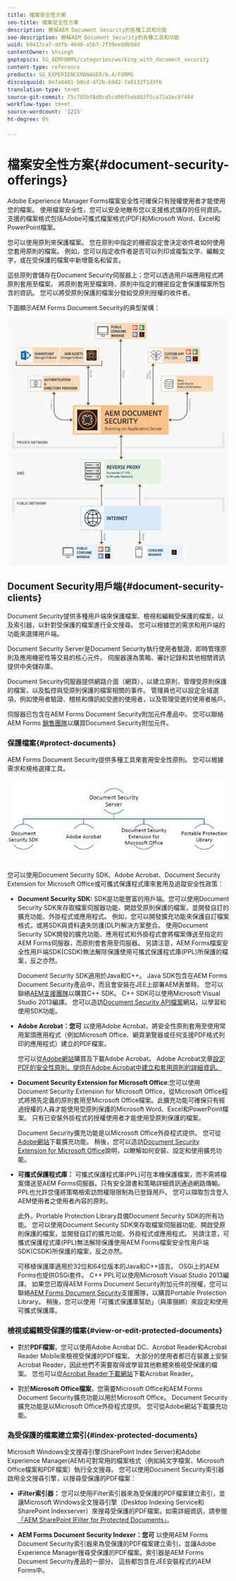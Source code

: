 ```yaml
---
title: 檔案安全性方案
seo-title: 檔案安全性方案
description: 瞭解AEM Document Security的各種工具和功能
seo-description: 瞭解AEM Document Security的各種工具和功能
uuid: b9417ca7-ddfb-46d0-a5b7-2f39ee90b9dd
contentOwner: khsingh
geptopics: SG_AEMFORMS/categories/working_with_document_security
content-type: reference
products: SG_EXPERIENCEMANAGER/6.4/FORMS
discoiquuid: 8e7a8481-b8cd-4f2b-b9d2-7a8132f1d3f6
translation-type: tm+mt
source-git-commit: 75c765bf8d8cd5cd06f5eb882f5ca72a2ec8f484
workflow-type: tm+mt
source-wordcount: '1215'
ht-degree: 0%

---
```



# 檔案安全性方案{#document-security-offerings}

Adobe Experience Manager Forms檔案安全性可確保只有授權使用者才能使用您的檔案。 使用檔案安全性，您可以安全地散布您以支援格式儲存的任何資訊。 支援的檔案格式包括Adobe可攜式檔案格式(PDF)和Microsoft Word、Excel和PowerPoint檔案。

您可以使用原則來保護檔案。 您在原則中指定的機密設定會決定收件者如何使用您套用原則的檔案。 例如，您可以指定收件者是否可以列印或複製文字、編輯文字，或在受保護的檔案中新增簽名和留言。

這些原則會儲存在Document Security伺服器上；您可以透過用戶端應用程式將原則套用至檔案。 將原則套用至檔案時，原則中指定的機密設定會保護檔案所包含的資訊。 您可以將受原則保護的檔案分發給受原則授權的收件者。

下圖顯示AEM Forms Document Security的典型架構：

![檔案安全性——建議的架構](do-not-localize/document_security_architecture.png)

## Document Security用戶端{#document-security-clients}

Document Security提供多種用戶端來保護檔案、檢視和編輯受保護的檔案，以及索引器，以針對受保護的檔案進行全文搜尋。 您可以根據您的需求和用戶端的功能來選擇用戶端。

Document Security Server是Document Security執行使用者驗證、即時管理原則及應用機密性等交易的核心元件。 伺服器還為策略、審計記錄和其他相關資訊提供中央儲存庫。

Document Security伺服器提供網路介面（網頁），以建立原則、管理受原則保護的檔案，以及監控與受原則保護的檔案相關的事件。 管理員也可以設定全域選項，例如使用者驗證、稽核和傳訊給受邀的使用者，以及管理受邀的使用者帳戶。

伺服器已包含在AEM Forms Document Security附加元件產品中。 您可以聯絡AEM Forms [銷售團隊](https://www.adobe.com/products/request-consultation/marketing-cloud.html?s_osc=70114000002JNwKAAW&amp;s_iid=70114000002JHs3AAG)以購買Document Security附加元件。

### 保護檔案{#protect-documents}

AEM Forms Document Security提供多種工具來套用安全性原則。 您可以根據需求和規格選擇工具。

![檔案安全性產品](assets/document-security-offerings.png)

您可以使用Document Security SDK、Adobe Acrobat、Document Security Extension for Microsoft Office或可攜式保護程式庫來套用及追蹤安全性政策：

* **Document Security SDK:** SDK是功能豐富的用戶端。您可以使用Document Security SDK來存取檔案伺服器功能、開啟受原則保護的檔案，並開發自訂的擴充功能、外掛程式或應用程式。 例如，您可以開發擴充功能來保護自訂檔案格式，或將SDK與資料遺失防護(DLP)解決方案整合。 使用Document Security SDK開發的擴充功能、應用程式和外掛程式會將檔案傳送至指定的AEM Forms伺服器，而原則會套用至伺服器。 另請注意，AEM Forms檔案安全性用戶端SDK(CSDK)無法解除保護使用可攜式保護程式庫(PPL)所保護的檔案，反之亦然。

   Document Security SDK適用於Java和C++。 Java SDK包含在AEM Forms Document Security產品中，而且會安裝在JEE上部署AEM表單時。 您可以聯絡[AEM支援團隊](https://helpx.adobe.com/tw/marketing-cloud/contact-support.html)以購買C++ SDK。 C++ SDK可以使用Microsoft Visual Studio 2013編譯。 您可以造訪[Document Security API檔案](https://help.adobe.com/en_US/livecycle/11.0/Services/WS92d06802c76abadb76c48dfe12dbeb3e281-7ff0.2.html)網站，以學習和使用SDK功能。

* **Adobe Acrobat：您可** 以使用Adobe Acrobat，將安全性原則套用至使用常用案頭應用程式（例如Microsoft Office、網頁瀏覽器或任何支援PDF格式列印的應用程式）建立的PDF檔案。

   您可以從[Adobe網站](https://acrobat.adobe.com/us/en/free-trial-download.html)購買及下載Adobe Acrobat。 Adobe Acrobat文章[設定PDF的安全性原則，提供在Adobe Acrobat中建立和套用原則的詳細資訊。](https://helpx.adobe.com/acrobat/using/setting-security-policies-pdfs.html)

* **Document Security Extension for Microsoft Office**:您可以使用Document Security Extension for Microsoft Office，從Microsoft Office程式將預先定義的原則套用至Microsoft Office檔案。此擴充功能可確保只有經過授權的人員才能使用受原則保護的Microsoft Word、Excel和PowerPoint檔案。 只有已安裝外掛程式的授權使用者才能使用受原則保護的檔案。

   Document Security擴充功能是以Microsoft Office外掛程式提供。 您可從[Adobe網站](https://helpx.adobe.com/aem-forms/aem-document-security/download-installer.html)下載擴充功能。 稍後，您可以造訪[Document Security Extension for Microsoft Office](https://helpx.adobe.com/aem-forms/aem-document-security/aem-document-security-extension-help.html)說明，以瞭解如何安裝、設定和使用擴充功能。

* **可攜式保護程式庫：** 可攜式保護程式庫(PPL)可在本機保護檔案，而不需將檔案傳送至AEM Forms伺服器。只有安全證書和策略詳細資訊通過網路傳輸。 PPL也允許您僅將策略檢索訪問權限限制為已登錄用戶。 您可以擷取包含登入AEM使用者之使用者內容的原則。

   此外，Prortable Protection Library具備Document Security SDK的所有功能。 您可以使用Document Security SDK來存取檔案伺服器功能、開啟受原則保護的檔案，並開發自訂的擴充功能、外掛程式或應用程式。 另請注意，可攜式保護程式庫(PPL)無法解除保護使用AEM Forms檔案安全性用戶端SDK(CSDK)所保護的檔案，反之亦然。

   可移植保護庫適用於32位和64位版本的Java和C++語言。 OSGi上的AEM Forms也提供OSGi套件。 C++ PPL可以使用Microsoft Visual Studio 2013編譯。 如果您已取得AEM Forms Document Security附加元件的授權，您可以聯絡[AEM Forms Document Security](https://helpx.adobe.com/marketing-cloud/contact-support.html)支援團隊，以購買Portable Protection Library。 稍後，您可以使用「可攜式保護庫幫助」（與庫捆綁）來設定和使用可攜式保護庫。

### 檢視或編輯受保護的檔案{#view-or-edit-protected-documents}

* 對於&#x200B;**PDF檔案**，您可以使用Adobe Acrobat DC、Acrobat Reader和Acrobat Reader Mobile來檢視受保護的PDF檔案。 大部分的使用者都已在裝置上安裝Acrobat Reader，因此他們不需要取得或學習其他軟體來檢視受保護的檔案。 您也可以從[Acrobat Reader下載網站](https://get.adobe.com/reader/)下載Acrobat Reader。

* 對於&#x200B;**Microsoft Office檔案**，您需要Microsoft Office和AEM Forms Document Security擴充功能以用於Microsoft Office。 Document Security擴充功能是以Microsoft Office外掛程式提供。 您可從Adobe網站下載擴充功能。

### 為受保護的檔案建立索引{#index-protected-documents}

Microsoft Windows全文搜尋引擎(SharePoint Index Server)和Adobe Experience Manager(AEM)可對常用的檔案格式（例如純文字檔案、Microsoft Office檔案和PDF檔案）執行全文搜尋。 您可以使用Document Security索引器啟用全文搜尋引擎，以搜尋受保護的PDF檔案：

* **iFilter索引器：** 您可以使用iFilter索引器來為受保護的PDF檔案建立索引，並讓Microsoft Windows全文搜尋引擎（Desktop Indexing Service和SharePoint Indexserver）來搜尋受保護的PDF檔案。如需詳細資訊，請參閱[「AEM SharePoint IFilter for Protected Documents」](assets/sharepoint-ifilter-doc-security.pdf)。

* **AEM Forms Document Security Indexer：您可** 以使用AEM Forms Document Security索引器來為受保護的PDF檔案建立索引，並讓Adobe Experience Manager搜尋受保護的PDF檔案。索引器是AEM Forms Document Security產品的一部分。 這些都包含在JEE安裝程式的AEM Forms中。

